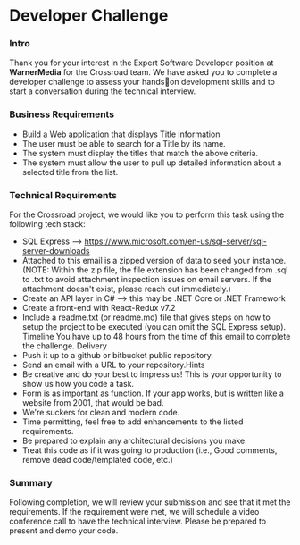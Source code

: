 # Developer Challenge
### Intro
Thank you for your interest in the Expert Software Developer position at **WarnerMedia** for the 
Crossroad team. We have asked you to complete a developer challenge to assess your handson development skills and to start a conversation during the technical interview. 
### Business Requirements
* Build a Web application that displays Title information
* The user must be able to search for a Title by its name.
* The system must display the titles that match the above criteria.
* The system must allow the user to pull up detailed information about a selected title 
from the list.
### Technical Requirements
For the Crossroad project, we would like you to perform this task using the following tech stack:
* SQL Express --> https://www.microsoft.com/en-us/sql-server/sql-server-downloads
* Attached to this email is a zipped version of data to seed your instance. (NOTE: Within 
the zip file, the file extension has been changed from .sql to .txt to avoid attachment 
inspection issues on email servers. If the attachment doesn't exist, please reach out 
immediately.)
* Create an API layer in C# --> this may be .NET Core or .NET Framework
* Create a front-end with React-Redux v7.2
* Include a readme.txt (or readme.md) file that gives steps on how to setup the project to 
be executed (you can omit the SQL Express setup).
Timeline
You have up to 48 hours from the time of this email to complete the challenge.
Delivery
* Push it up to a github or bitbucket public repository.
* Send an email with a URL to your repository.Hints
* Be creative and do your best to impress us! This is your opportunity to show us how 
you code a task.
* Form is as important as function. If your app works, but is written like a website from 
2001, that would be bad. 
* We're suckers for clean and modern code.
* Time permitting, feel free to add enhancements to the listed requirements.
* Be prepared to explain any architectural decisions you make.
* Treat this code as if it was going to production (i.e., Good comments, remove dead 
code/templated code, etc.)
### Summary
Following completion, we will review your submission and see that it met the requirements. If 
the requirement were met, we will schedule a video conference call to have the technical 
interview. Please be prepared to present and demo your code.
